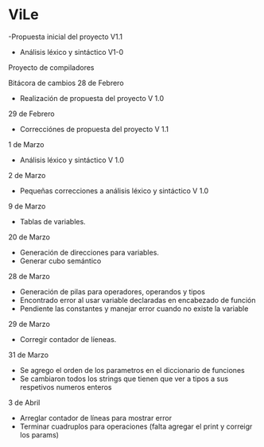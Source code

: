 # ViLe
-Propuesta inicial del proyecto V1.1
- Análisis léxico y sintáctico V1-0


Proyecto de compiladores

Bitácora de cambios
28 de Febrero
- Realización de propuesta del proyecto V 1.0

29 de Febrero
- Correcciónes de propuesta del proyecto V 1.1


1 de Marzo
- Análisis léxico y sintáctico V 1.0

2 de Marzo
- Pequeñas correcciones a análisis léxico y sintáctico V 1.0

9 de Marzo
- Tablas de variables.

20 de Marzo
- Generación de direcciones para variables.
- Generar cubo semántico

28 de Marzo
- Generación de pilas para operadores, operandos y tipos
- Encontrado error al usar variable declaradas en encabezado de función
- Pendiente las constantes y manejar error cuando no existe la variable

29 de Marzo
- Corregir contador de líeneas.

31 de Marzo
- Se agrego el orden de los parametros en el diccionario de funciones
- Se cambiaron todos los strings que tienen que ver a tipos a sus respetivos numeros enteros

3 de Abril
- Arreglar contador de líneas para mostrar error
- Terminar cuadruplos para operaciones (falta agregar el print y correigr los params)
